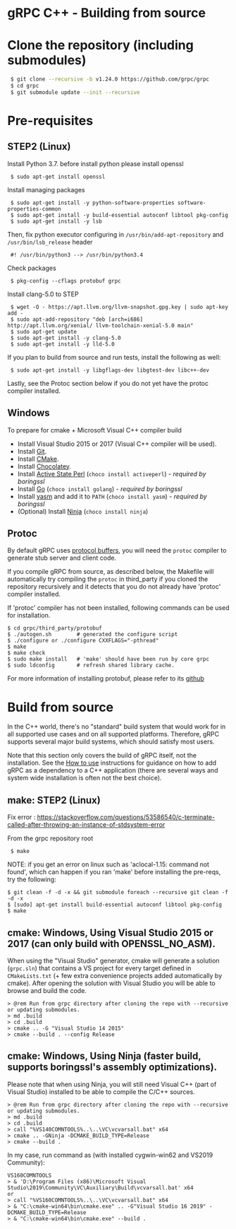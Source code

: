 gRPC C++ - Building from source
===========================

# Clone the repository (including submodules)

```sh
 $ git clone --recursive -b v1.24.0 https://github.com/grpc/grpc
 $ cd grpc
 $ git submodule update --init --recursive
```

# Pre-requisites

## STEP2 (Linux)

Install Python 3.7. before install python please install openssl
```shell script
 $ sudo apt-get install openssl
```

Install managing packages
```shell script
 $ sudo apt-get install -y python-software-properties software-properties-common
 $ sudo apt-get install -y build-essential autoconf libtool pkg-config
 $ sudo apt-get install -y lsb
```
Then, fix python executor configuring in `/usr/bin/add-apt-repository` and `/usr/bin/lsb_release` header
```shell script
 #! /usr/bin/python3 --> /usr/bin/python3.4
```

Check packages
```shell script
 $ pkg-config --cflags protobuf grpc
```

Install clang-5.0 to STEP
```shell script
 $ wget -O - https://apt.llvm.org/llvm-snapshot.gpg.key | sudo apt-key add -
 $ sudo apt-add-repository "deb [arch=i686] http://apt.llvm.org/xenial/ llvm-toolchain-xenial-5.0 main"
 $ sudo apt-get update
 $ sudo apt-get install -y clang-5.0
 $ sudo apt-get install -y lld-5.0
```

If you plan to build from source and run tests, install the following as well:
```shell script
 $ sudo apt-get install -y libgflags-dev libgtest-dev libc++-dev
```
Lastly, see the Protoc section below if you do not yet have the protoc compiler installed.

## Windows

To prepare for cmake + Microsoft Visual C++ compiler build
- Install Visual Studio 2015 or 2017 (Visual C++ compiler will be used).
- Install [Git](https://git-scm.com/).
- Install [CMake](https://cmake.org/download/).
- Install [Chocolatey](https://chocolatey.org/install).
- Install [Active State Perl](https://www.activestate.com/activeperl/) (`choco install activeperl`) - *required by boringssl*
- Install [Go](https://golang.org/dl/) (`choco install golang`) - *required by boringssl*
- Install [yasm](http://yasm.tortall.net/) and add it to `PATH` (`choco install yasm`) - *required by boringssl*
- (Optional) Install [Ninja](https://ninja-build.org/) (`choco install ninja`)

## Protoc

By default gRPC uses [protocol buffers](https://github.com/google/protobuf),
you will need the `protoc` compiler to generate stub server and client code.

If you compile gRPC from source, as described below, the Makefile will
automatically try compiling the `protoc` in third_party if you cloned the
repository recursively and it detects that you do not already have 'protoc' compiler
installed.

If 'protoc' compiler has not been installed, following commands can be used for installation.

```shell script
$ cd grpc/third_party/protobuf
$ ./autogen.sh        # generated the configure script
$ ./configure or ./configure CXXFLAGS="-pthread"
$ make
$ make check
$ sudo make install   # 'make' should have been run by core grpc
$ sudo ldconfig       # refresh shared library cache.
```

For more information of installing protobuf, please refer to its [github](https://github.com/protocolbuffers/protobuf/blob/master/src/README.md)

# Build from source

In the C++ world, there's no "standard" build system that would work for in all supported use cases and on all supported platforms.
Therefore, gRPC supports several major build systems, which should satisfy most users.

Note that this section only covers the build of gRPC itself, not the installation. See the [How to use](https://github.com/grpc/grpc/tree/master/src/cpp#to-start-using-grpc-c) instructions
for guidance on how to add gRPC as a dependency to a C++ application (there are several ways and system wide installation is often not the best choice).

## make: STEP2 (Linux)

Fix error :
https://stackoverflow.com/questions/53586540/c-terminate-called-after-throwing-an-instance-of-stdsystem-error


From the grpc repository root
```shell script
 $ make
```
NOTE: if you get an error on linux such as 'aclocal-1.15: command not found', which can happen if you ran 'make' before installing the pre-reqs, try the following:
```shell script
$ git clean -f -d -x && git submodule foreach --recursive git clean -f -d -x
$ [sudo] apt-get install build-essential autoconf libtool pkg-config
$ make
```

## cmake: Windows, Using Visual Studio 2015 or 2017 (can only build with OPENSSL_NO_ASM).
When using the "Visual Studio" generator,
cmake will generate a solution (`grpc.sln`) that contains a VS project for 
every target defined in `CMakeLists.txt` (+ few extra convenience projects
added automatically by cmake). After opening the solution with Visual Studio 
you will be able to browse and build the code.
```
> @rem Run from grpc directory after cloning the repo with --recursive or updating submodules.
> md .build
> cd .build
> cmake .. -G "Visual Studio 14 2015"
> cmake --build . --config Release
```

## cmake: Windows, Using Ninja (faster build, supports boringssl's assembly optimizations).
Please note that when using Ninja, you will still need Visual C++ (part of Visual Studio)
installed to be able to compile the C/C++ sources.
```
> @rem Run from grpc directory after cloning the repo with --recursive or updating submodules.
> md .build
> cd .build
> call "%VS140COMNTOOLS%..\..\VC\vcvarsall.bat" x64
> cmake .. -GNinja -DCMAKE_BUILD_TYPE=Release
> cmake --build .
```
In my case, run command as (with installed cygwin-win62 and VS2019 Community):
```
VS160COMNTOOLS
> & 'D:\Program Files (x86)\Microsoft Visual Studio\2019\Community\VC\Auxiliary\Build\vcvarsall.bat' x64
or
> call "%VS160COMNTOOLS%..\..\VC\vcvarsall.bat" x64
> & "C:\cmake-win64\bin\cmake.exe" .. -G"Visual Studio 16 2019" -DCMAKE_BUILD_TYPE=Release
> & "C:\cmake-win64\bin\cmake.exe" --build .
```
